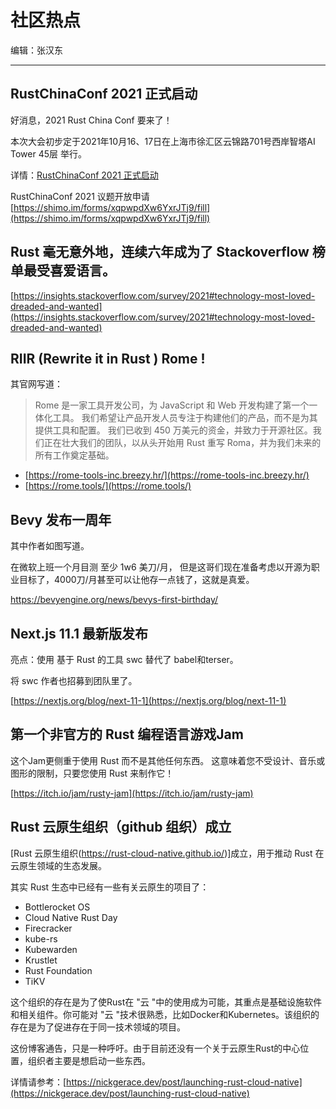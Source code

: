 # 社区热点

编辑：张汉东

---

## RustChinaConf 2021 正式启动

好消息，2021 Rust China Conf 要来了！ 

本次大会初步定于2021年10月16、17日在上海市徐汇区云锦路701号西岸智塔AI Tower 45层 举行。

详情：[RustChinaConf 2021 正式启动](./rust_china_conf_2021.md)

RustChinaConf 2021 议题开放申请[https://shimo.im/forms/xqpwpdXw6YxrJTj9/fill](https://shimo.im/forms/xqpwpdXw6YxrJTj9/fill)

## Rust 毫无意外地，连续六年成为了 Stackoverflow 榜单最受喜爱语言。

[https://insights.stackoverflow.com/survey/2021#technology-most-loved-dreaded-and-wanted](https://insights.stackoverflow.com/survey/2021#technology-most-loved-dreaded-and-wanted)

## RIIR (Rewrite it in Rust ) Rome !

其官网写道：

> Rome 是一家工具开发公司，为 JavaScript 和 Web 开发构建了第一个一体化工具。 我们希望让产品开发人员专注于构建他们的产品，而不是为其提供工具和配置。 我们已收到 450 万美元的资金，并致力于开源社区。我们正在壮大我们的团队，以从头开始用 Rust 重写 Roma，并为我们未来的所有工作奠定基础。

- [https://rome-tools-inc.breezy.hr/](https://rome-tools-inc.breezy.hr/)
- [https://rome.tools/](https://rome.tools/)

## Bevy 发布一周年 

其中作者如图写道。

在微软上班一个月目测 至少 1w6 美刀/月， 但是这哥们现在准备考虑以开源为职业目标了，4000刀/月甚至可以让他存一点钱了，这就是真爱。

https://bevyengine.org/news/bevys-first-birthday/

## Next.js 11.1 最新版发布

亮点：使用 基于 Rust 的工具 swc 替代了 babel和terser。

将 swc 作者也招募到团队里了。

[https://nextjs.org/blog/next-11-1](https://nextjs.org/blog/next-11-1)

## 第一个非官方的 Rust 编程语言游戏Jam

这个Jam更侧重于使用 Rust 而不是其他任何东西。 这意味着您不受设计、音乐或图形的限制，只要您使用 Rust 来制作它！

[https://itch.io/jam/rusty-jam](https://itch.io/jam/rusty-jam)

## Rust 云原生组织（github 组织）成立

[Rust 云原生组织(https://rust-cloud-native.github.io/)]成立，用于推动 Rust 在云原生领域的生态发展。

其实 Rust 生态中已经有一些有关云原生的项目了：

- Bottlerocket OS
- Cloud Native Rust Day
- Firecracker
- kube-rs
- Kubewarden
- Krustlet
- Rust Foundation
- TiKV

这个组织的存在是为了使Rust在 "云 "中的使用成为可能，其重点是基础设施软件和相关组件。你可能对 "云 "技术很熟悉，比如Docker和Kubernetes。该组织的存在是为了促进存在于同一技术领域的项目。

这份博客通告，只是一种呼吁。由于目前还没有一个关于云原生Rust的中心位置，组织者主要是想启动一些东西。

详情请参考：[https://nickgerace.dev/post/launching-rust-cloud-native](https://nickgerace.dev/post/launching-rust-cloud-native)

